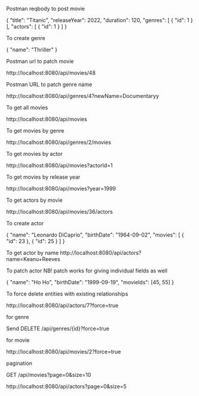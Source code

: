 Postman reqbody to post movie

{
"title": "Titanic",
"releaseYear": 2022,
"duration": 120,
"genres": [
{ "id": 1 }
],
"actors": [
{ "id": 1 }
]
}

To create genre

{
"name": "Thriller"
}

Postman url to patch movie

http://localhost:8080/api/movies/48

Postman URL to patch genre name

http://localhost:8080/api/genres/4?newName=Documentaryy

To get all movies

http://localhost:8080/api/movies

To get movies by genre

http://localhost:8080/api/genres/2/movies

To get movies by actor

http://localhost:8080/api/movies?actorId=1

To get movies by release year

http://localhost:8080/api/movies?year=1999

To get actors by movie

http://localhost:8080/api/movies/36/actors

To create actor 

{
"name": "Leonardo DiCaprio",
"birthDate": "1964-09-02",
"movies": [
{
"id": 23
},
{
"id": 25
}
]
}

To get actor by name
http://localhost:8080/api/actors?name=Keanu+Reeves

To patch actor
NB! patch works for giving individual fields as well

{
"name": "Ho Ho",
"birthDate": "1999-09-19",
"movieIds": [45, 55]
}

To force delete entities with existing relationships

http://localhost:8080/api/actors/7?force=true

for genre

Send DELETE /api/genres/{id}?force=true

for movie

http://localhost:8080/api/movies/2?force=true

pagination

GET /api/movies?page=0&size=10

http://localhost:8080/api/actors?page=0&size=5






